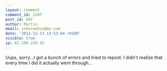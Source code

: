 ```yaml
---
layout: comment
comment_id: 2287
post_id: 697
author: Martin
email: interwebss@me.com
date: '2013-12-13 13:53:04 +0100'
visible: true
ip: 62.180.229.43
---
```

Uups, sorry...I got a bunch of errors and tried to repost. I didn't realize that every time I did it actually went through...
